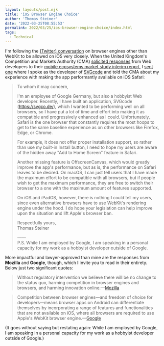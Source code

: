 ```yaml
---
layout: layouts/post.njk
title: 'iOS Browser Engine Choice'
author: 'Thomas Steiner'
date: '2022-03-25T08:55:53'
permalink: 2022/03/25/ios-browser-engine-choice/index.html
tags:
  - Technical
---
```


I'm following the
[(Twitter) conversation](<https://twitter.com/search?q=%23applebrowserban%20AND%20(mozilla%20OR%20firefox)&src=typed_query&f=live>)
on browser engines other than WebKit to be allowed on iOS very closely. When the
United Kingdom's Competition and Markets Authority (CMA)
[solicited responses](https://www.gov.uk/cma-cases/mobile-ecosystems-market-study#:~:text=We%20are%20inviting%20comments%20on%20our%20report%20by%205pm%20on%207%20February%202022.)
from Web developers to their
[mobile ecosystems market study interim report](https://www.gov.uk/government/publications/mobile-ecosystems-market-study-interim-report),
I
[sent one](https://assets.publishing.service.gov.uk/media/6227771ee90e0747ae239cfd/Developer_-_Thomas_Steiner__.pdf)
where I spoke as the developer of [SVGcode](https://svgco.de/) and told the CMA
about my experience with making the app performantly available on iOS Safari:

> To whom it may concern,
>
> I'm an employee of Google Germany, but also a hobbyist Web developer.
> Recently, I have built an application, SVGcode (https://svgco.de/), which I
> wanted to be performing well on all browsers, so I have put a lot of time and
> effort into making it as compatible and progressively enhanced as I could.
> Unfortunately, Safari is the one browser that constantly requires the most
> hoops to get to the same baseline experience as on other browsers like
> Firefox, Edge, or Chrome.
>
> For example, it does not offer proper installation support, so rather than use
> my built-in Install button, I need to hope my users are aware of the hidden
> away "Add to Home Screen" feature in Safari.
>
> Another missing feature is OffscreenCanvas, which would greatly improve the
> app's performance, but as is, the performance on Safari leaves to be desired.
> On macOS, I can just tell users that I have made the maximum effort to be
> compatible with all browsers, but if people wish to get the maximum
> performance, they are free to switch their browser to a one with the maximum
> amount of features supported.
>
> On iOS and iPadOS, however, there is nothing I could tell my users, since even
> alternative browsers have to use WebKit's rendering engine under the hood. I
> do hope your legislation can help improve upon the situation and lift Apple's
> browser ban.
>
> Respectfully yours,\
> Thomas Steiner
>
> ——\
> P.S. While I am employed by Google, I am speaking in a personal capacity for
> my work as a hobbyist developer outside of Google.

More impactful and lawyer-approved than mine are the responses from **Mozilla**
and **Google**, though, which I invite you to read in their entirety. Below just
two significant quotes:

> Without regulatory intervention we believe there will be no change to the
> status quo, harming competition in browser engines and browsers, and harming
> innovation
> online.—[Mozilla](https://assets.publishing.service.gov.uk/media/6229acf6e90e0747aa8eb698/Mozilla.pdf)

> Competition between browser engines—and freedom of choice for developers—means
> browser apps on Android can differentiate themselves by incorporating a range
> of features and functionalities that are not available on iOS, where all
> browsers are required to use Apple's WebKit browser
> engine.—[Google](https://assets.publishing.service.gov.uk/media/6229ac568fa8f526d0002b05/Google.pdf)

(It goes without saying but restating again: While I am employed by Google, I am
speaking in a personal capacity for my work as a hobbyist developer outside of
Google.)
